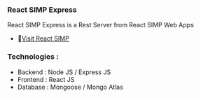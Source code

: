 ### React SIMP Express
React SIMP Express is a Rest Server from React SIMP Web Apps

- 📝[Visit React SIMP](https://yudas1337.github.io/React-SIMP)

### Technologies :
<ul>
<li>Backend  : Node JS / Express JS</li>
<li>Frontend : React JS
<li>Database : Mongoose / Mongo Atlas</li>
</ul>
